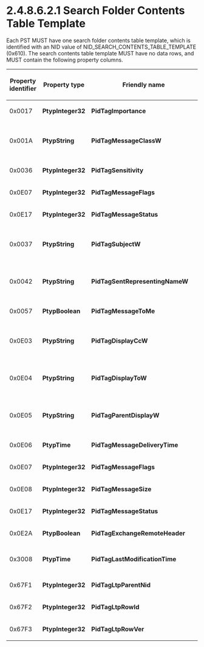 <html dir="LTR" xmlns:mshelp="http://msdn.microsoft.com/mshelp" xmlns:ddue="http://ddue.schemas.microsoft.com/authoring/2003/5" xmlns:xlink="http://www.w3.org/1999/xlink" xmlns:tool="http://www.microsoft.com/tooltip">
    <head>
        <meta http-equiv="Content-Type" content="text/html; CHARSET=utf-8"></meta>
        <meta name="save" content="history"></meta>
        <title>2.4.8.6.2.1 Search Folder Contents Table Template</title>
        <xml>
            <mshelp:toctitle title="2.4.8.6.2.1 Search Folder Contents Table Template"></mshelp:toctitle>
            <mshelp:rltitle title="[MS-PST]: Search Folder Contents Table Template"></mshelp:rltitle>
            <mshelp:keyword index="A" term="cdcf9571-049f-47f5-b075-8374057134ec"></mshelp:keyword>
            <mshelp:attr name="DCSext.ContentType" value="open specification"></mshelp:attr>
            <mshelp:attr name="AssetID" value="cdcf9571-049f-47f5-b075-8374057134ec"></mshelp:attr>
            <mshelp:attr name="TopicType" value="kbRef"></mshelp:attr>
            <mshelp:attr name="DCSext.Title" value="[MS-PST]: Search Folder Contents Table Template" />
        </xml>
    </head>
    <body>
        <div id="header">
            <h1 class="heading">2.4.8.6.2.1 Search Folder Contents Table Template</h1>
        </div>
        <div id="mainSection">
            <div id="mainBody">
                <div id="allHistory" class="saveHistory"></div>
                <div id="sectionSection0" class="section" name="collapseableSection">
                    

<p>Each PST MUST have one search folder contents table
template, which is identified with an NID value of
NID_SEARCH_CONTENTS_TABLE_TEMPLATE (0x610). The search contents table template
MUST have no data rows, and MUST contain the following property columns.</p>

<table>
 <thead>
  <tr>
   <th>
   <p>Property
   identifier</p>
   </th>
   <th>
   <p>Property
   type</p>
   </th>
   <th>
   <p>Friendly
   name</p>
   </th>
   <th>
   <p>Description</p>
   </th>
  </tr>
 </thead>
 <tr>
  <td>
  <p>0x0017</p>
  </td>
  <td>
  <p><b>PtypInteger32</b></p>
  </td>
  <td>
  <p><b>PidTagImportance</b></p>
  </td>
  <td>
  <p>Importance</p>
  </td>
 </tr>
 <tr>
  <td>
  <p>0x001A</p>
  </td>
  <td>
  <p><b>PtypString</b></p>
  </td>
  <td>
  <p><b>PidTagMessageClassW</b></p>
  </td>
  <td>
  <p>Message
  class. This property has an alternate name of <b>PidTagMessageClass_W</b>.</p>
  </td>
 </tr>
 <tr>
  <td>
  <p>0x0036</p>
  </td>
  <td>
  <p><b>PtypInteger32</b></p>
  </td>
  <td>
  <p><b>PidTagSensitivity</b></p>
  </td>
  <td>
  <p>Sensitivity</p>
  </td>
 </tr>
 <tr>
  <td>
  <p>0x0E07</p>
  </td>
  <td>
  <p><b>PtypInteger32</b></p>
  </td>
  <td>
  <p><b>PidTagMessageFlags</b></p>
  </td>
  <td>
  <p>Message
  flags</p>
  </td>
 </tr>
 <tr>
  <td>
  <p>0x0E17</p>
  </td>
  <td>
  <p><b>PtypInteger32</b></p>
  </td>
  <td>
  <p><b>PidTagMessageStatus</b></p>
  </td>
  <td>
  <p>Message
  status</p>
  </td>
 </tr>
 <tr>
  <td>
  <p>0x0037</p>
  </td>
  <td>
  <p><b>PtypString</b></p>
  </td>
  <td>
  <p><b>PidTagSubjectW</b></p>
  </td>
  <td>
  <p>Subject.
  This property has an alternate name of <b>PidTagSubject_W</b>.</p>
  </td>
 </tr>
 <tr>
  <td>
  <p>0x0042</p>
  </td>
  <td>
  <p><b>PtypString</b></p>
  </td>
  <td>
  <p><b>PidTagSentRepresentingNameW</b></p>
  </td>
  <td>
  <p>Sender
  representative name. This property has an alternate name of <b>PidTagSentRepresentingName_W</b>.</p>
  </td>
 </tr>
 <tr>
  <td>
  <p>0x0057</p>
  </td>
  <td>
  <p><b>PtypBoolean</b></p>
  </td>
  <td>
  <p><b>PidTagMessageToMe</b></p>
  </td>
  <td>
  <p>Whether
  recipient is in the To: line</p>
  </td>
 </tr>
 <tr>
  <td>
  <p>0x0E03</p>
  </td>
  <td>
  <p><b>PtypString</b></p>
  </td>
  <td>
  <p><b>PidTagDisplayCcW</b></p>
  </td>
  <td>
  <p>Cc:
  line. This property has an alternate name of <b>PidTagDisplayCc_W</b>.</p>
  </td>
 </tr>
 <tr>
  <td>
  <p>0x0E04</p>
  </td>
  <td>
  <p><b>PtypString</b></p>
  </td>
  <td>
  <p><b>PidTagDisplayToW</b></p>
  </td>
  <td>
  <p>To:
  line. This property has an alternate name of <b>PidTagDisplayTo_W</b>.</p>
  </td>
 </tr>
 <tr>
  <td>
  <p>0x0E05</p>
  </td>
  <td>
  <p><b>PtypString</b></p>
  </td>
  <td>
  <p><b>PidTagParentDisplayW</b></p>
  </td>
  <td>
  <p>Parent
  Display name. This property has an alternate name of <b>PidTagParentDisplay_W</b>.</p>
  </td>
 </tr>
 <tr>
  <td>
  <p>0x0E06</p>
  </td>
  <td>
  <p><b>PtypTime</b></p>
  </td>
  <td>
  <p><b>PidTagMessageDeliveryTime           
  </b></p>
  </td>
  <td>
  <p>Message
  delivery timestamp</p>
  </td>
 </tr>
 <tr>
  <td>
  <p>0x0E07</p>
  </td>
  <td>
  <p><b>PtypInteger32</b></p>
  </td>
  <td>
  <p><b>PidTagMessageFlags</b></p>
  </td>
  <td>
  <p>Message
  flags</p>
  </td>
 </tr>
 <tr>
  <td>
  <p>0x0E08</p>
  </td>
  <td>
  <p><b>PtypInteger32</b></p>
  </td>
  <td>
  <p><b>PidTagMessageSize</b></p>
  </td>
  <td>
  <p>Message
  size</p>
  </td>
 </tr>
 <tr>
  <td>
  <p>0x0E17</p>
  </td>
  <td>
  <p><b>PtypInteger32</b></p>
  </td>
  <td>
  <p><b>PidTagMessageStatus</b></p>
  </td>
  <td>
  <p>Message
  status</p>
  </td>
 </tr>
 <tr>
  <td>
  <p>0x0E2A</p>
  </td>
  <td>
  <p><b>PtypBoolean</b></p>
  </td>
  <td>
  <p><b>PidTagExchangeRemoteHeader</b></p>
  </td>
  <td>
  <p>Has
  Exchange Remote Header</p>
  </td>
 </tr>
 <tr>
  <td>
  <p>0x3008</p>
  </td>
  <td>
  <p><b>PtypTime</b></p>
  </td>
  <td>
  <p><b>PidTagLastModificationTime</b></p>
  </td>
  <td>
  <p>Last
  modification time of <a href="08220cc9-69b1-4072-a2e7-2a0ff201d505.html#gt_b6c15d0c-d992-421d-ba96-99d3b63894cf">Message
  object</a></p>
  </td>
 </tr>
 <tr>
  <td>
  <p>0x67F1</p>
  </td>
  <td>
  <p><b>PtypInteger32</b></p>
  </td>
  <td>
  <p><b>PidTagLtpParentNid</b></p>
  </td>
  <td>
  <p>LTP
  Parent NID</p>
  </td>
 </tr>
 <tr>
  <td>
  <p>0x67F2</p>
  </td>
  <td>
  <p><b>PtypInteger32</b></p>
  </td>
  <td>
  <p><b>PidTagLtpRowId</b></p>
  </td>
  <td>
  <p>LTP
  Row ID</p>
  </td>
 </tr>
 <tr>
  <td>
  <p>0x67F3</p>
  </td>
  <td>
  <p><b>PtypInteger32</b></p>
  </td>
  <td>
  <p><b>PidTagLtpRowVer</b></p>
  </td>
  <td>
  <p>LTP
  Row Version</p>
  </td>
 </tr>
</table>

<p> </p>
                </div>
            </div>
        </div>
    </body>
</html>